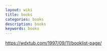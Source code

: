 ```yaml
---
layout: wiki
title: books
categories: books
description: books
keywords: books
---
```


https://wdxtub.com/1997/09/11/booklist-page/
